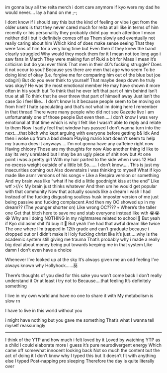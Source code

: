 im gonna buy all the reita merch i dont care anymore
if kyo were my dad he would never….
lay a hand on me ;-;

I dont know if i should say this but
the kind of feeling or vibe i get from the older users
is that they never cared much for reita at all
like in terms of him recently or his personality 
they probably didnt pay much attention 
I mean neither did i but it definitely comes off as
Them slowly and eventually 
not really caring about him
Which kind of does make sense seeing
That they were fans of him for a very long time but
Even then if they knew the band clearly struggled 
Why would they mock them for it
I mean not too long ago i saw fans in March
They were making fun of Ruki a bit for Mass
I mean it’s criticism but do you ever think
That men in their 40’s fucking struggle?
Does it not occur to you?
Because yes there are men that age who seem
To be doing kind of okay (i.e. forgive me for comparing him out of the blue but joe odagiri)
But do you ever think to yourself
That maybe deep down he truly was okay?
He was the most emotional member
He may have shown it more often in his youth but
To think that he ever left that part of him behind
Isn’t true at all
To think that he ever threw that part of himself away
Just isn’t the case
So i feel like… I don’t know
Is it because people seem to be moving on from him?
I hate speculating and that’s not what im doing here
I remember in that thread
There were many people who did not see Gazette live
I am unfortunately one of those people 
But even then…..I don’t know
I was very emotional at that time which is why I felt like I wasn’t able to reply and relate to them
Now I sadly feel that window has passed
I don’t wanna turn into the next….that bitch who kept arguing with everyone before getting b&
Idk
And then i woke up from a bad dream
Playing mario kart doesn’t seem to help my trauma
does it
anyways….
I’m not gonna have any caffeine right now
Having chicory 
Those are my thoughts for now
Also another thing id like to say
Its very unrelated but
I may be an ugly piece of shit now but
At one point i was a pretty girl
With my hair parted to the side when i was 12
Had no excess weight outside of a little bit
So……
I don’t know…..
This is just my insecurities coming out
Also downstairs i was thinking to myself
What if kyo made like asmr versions of his songs 💀
Like a Respira version or something 
And my brain was like “what if he did a little goodnight kiss at the end”
Like wtf >///<
My brain just thinks whatever
And then um he would get popular with that community
Now that actually sounds like a dream I wish I had
Instead of the fucking disgusting soulless husk imposter version of me just being passive and fucking complacent 
And then my OC showed up in my dream?? (The younger shorter on)
Like wrong OC???? 💀 Where’s the taller one
Get that bitch here to save me and stab everyone instead like wth 😭😭😭
Why am i doing NOTHING in my nightmares related to school 🤡
But yeah if Kyo did asmr shit I’d buy it 🐶
But yeah I’ve had that awful dream like twice
The one where I’m trapped in 12th grade and can’t graduate because i dropped out or I didn’t make it
Holy fucking christ like it’s just…..why is the academic system still giving me trauma
That’s probably why i made a really big deal about money being put towards keeping me in that system 
Like damn I don’t even have a choice

Whenever I’ve looked up at the sky
It’s always given me an odd feeling
I’ve always known why
Hollyhock……葵

There’s thoughts of you died for this sake
you won’t come back
I don’t really understand it
Or at least i try not to
Because….that feeling
It’s definitely
something 

I live in my own world and have no one to share it with
My metabolism is slow rn

I have to live in this world without you 

 i might have nothing but you gave me something
 That’s what I wanna tell myself reassuringly
_________________________________

I think of the YTP and how much i felt loved by it
Loved by watching YTP as a child 
I could elaborate more
I guess it’s pure neurodivergent energy 
Which came off somewhat innocent looking back
Not so much the content but the act of doing it 
I don’t know why I typed this but
It doesn’t fit with anything else I typed 
Post-napping pre sleeping 
Therefore the day is quite literally over 